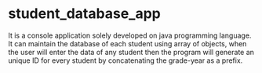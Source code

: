 # student_database_app
It is a console application solely developed on java programming language. It can maintain the database of each student using array of objects, when the user will enter the data of any student then the program will generate an unique ID for every student by concatenating the grade-year as a prefix.
